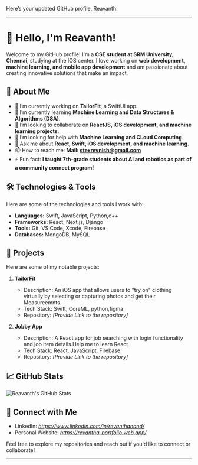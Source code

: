 Here’s your updated GitHub profile, Reavanth:

---

# 👋 Hello, I'm Reavanth!

Welcome to my GitHub profile! I'm a **CSE student at SRM University, Chennai**, studying at the IOS center. I love working on **web development, machine learning, and mobile app development** and am passionate about creating innovative solutions that make an impact.

## 🚀 About Me

- 🔭 I’m currently working on **TailorFit**, a SwiftUI app.
- 🌱 I’m currently learning **Machine Learning and Data Structures & Algorithms (DSA)**.
- 👯 I’m looking to collaborate on **ReactJS, iOS development, and machine learning projects**.
- 🤔 I’m looking for help with **Machine Learning and CLoud Computing**.
- 💬 Ask me about **React, Swift, iOS development, and machine learning**.
- 📫 How to reach me: **Mail: stexrevnish@gmail.com**
- ⚡ Fun fact: **I taught 7th-grade students about AI and robotics as part of a community connect program!**

## 🛠️ Technologies & Tools

Here are some of the technologies and tools I work with:

- **Languages:** Swift, JavaScript, Python,c++
- **Frameworks:** React, Next.js, Django
- **Tools:** Git, VS Code, Xcode, Firebase
- **Databases:** MongoDB, MySQL

## 🌟 Projects

Here are some of my notable projects:

1. **TailorFit**  
   - Description: An iOS app that allows users to "try on" clothing virtually by selecting or capturing photos and get their Measureemnts
   - Tech Stack: Swift, CoreML, python,figma
   - Repository: *[Provide Link to the repository]*

2. **Jobby App**  
   - Description: A React app for job searching with login functionality and job item details.Help me to learn React
   - Tech Stack: React, JavaScript, Firebase
   - Repository: *[Provide Link to the repository]*

## 📈 GitHub Stats

![Reavanth's GitHub Stats](https://github-readme-stats.vercel.app/api?username=Rev0212&show_icons=true&theme=radical)

## 🔗 Connect with Me

- LinkedIn: *https://www.linkedin.com/in/revanthanand/*
- Personal Website: *https://revantha-portfolio.web.app/*

Feel free to explore my repositories and reach out if you'd like to connect or collaborate!

---

